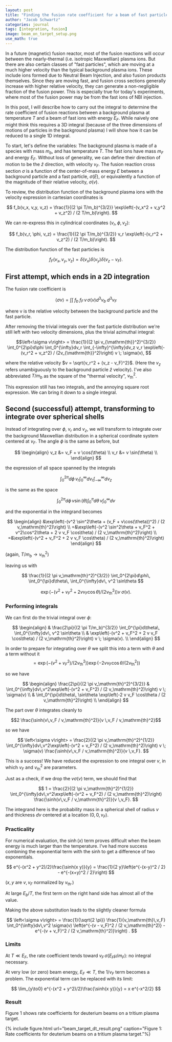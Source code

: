 ```yaml
---
layout: post
title: "Finding the fusion rate coefficient for a beam of fast particles in a Maxwellian background"
author: "Jacob Schwartz"
categories: journal
tags: [integration, fusion]
image: beam_on_target_setup.png
use_math: true
---
```


In a future (magnetic) fusion reactor, most of the fusion reactions will occur between the nearly-thermal (i.e. isotropic Maxwellian) plasma ions.
But there are also certain classes of "fast particles", which are moving at a much higher velocity than the typical background plasma ions.
These include ions formed due to Neutral Beam Injection, and also fusion products themselves.
Since they are moving fast, and fusion cross sections generally increase with higher relative velocity, they can generate a non-negligible fraction of the fusion power.
This is especially true for today's experiments, where most of the fusion power may be from the fast ions of NBI injection.

In this post, I will describe how to carry out the integral to determine the rate coefficient of fusion reactions between a background plasma at temperature $T$ and a beam of fast ions with energy $E_F$.
While naively one might think this requires a 3D integral (because of the three dimensions of motions of particles in the background plasma) I will show how it can be reduced to a single 1D integral.

To start, let's define the variables:
The background plasma is made of a species with mass $m_b$, and has temperature $T$.
The fast ions have mass $m_F$ and energy $E_F$. Without loss of generality, we can define their direction of motion to be the $\hat{z}$ direction, with velocity $v_F$.
The fusion reaction cross section $\sigma$ is a function of the center-of-mass energy $E$ between a background particle and a fast particle, $\sigma(E)$, or equivalently a function of the magnitude of their relative velocity, $\sigma(v)$.

To review, the distribution function of the background plasma ions with the velocity expression in cartesian coordinates is

$$ f_b(v_x, v_y, v_z) 
= \frac{1}{(2 \pi T/m_b)^{3/2}}
\exp\left(-(v_x^2 + v_y^2 + v_z^2) / (2 T/m_b)\right).
$$

We can re-express this in cylindrical coordinates $(v_r, \phi, v_z)$:

$$ f_b(v_r, \phi, v_z) 
= \frac{1}{(2 \pi T/m_b)^{3/2}}
v_r
\exp\left(-(v_r^2 + v_z^2) / (2 T/m_b)\right).
$$

The distribution function of the fast particles is 

$$ f_F(v_x, v_y, v_z)
= \delta(v_x)\delta(v_y)\delta(v_z - v_F).
$$

## First attempt, which ends in a 2D integration
The fusion rate coefficient is 

$$\left<\sigma v\right> = \int \int \;f_b\; f_F \,v\, \sigma(v) d^3 v_b \; d^3 v_F$$

where v is the relative velocity between the background particle and the fast particle.

After removing the trivial integrals over the fast particle distribution we're still left with two velocity dimensions, plus the trivial azimuthal integral:

$$\left<\sigma v\right> = 
\frac{1}{(2 \pi v_{\mathrm{th}}^2)^{3/2}}
\int_0^{2\pi}d\phi
\int_0^{\infty}dv_r
\int_{-\infty}^{\infty}dv_z
v_r
\exp\left(-(v_r^2 + v_z^2) / (2v_{\mathrm{th}}^2)\right)
v \; \sigma(v),
$$

where the relative velocity $v = \sqrt{v_r^2 + (v_z - v_F)^2}$. (Here the $v_z$ refers unambiguously to the background particle $\hat{z}$ velocity). I've also abbreviated $T/m_b$ as the square of the "thermal velocity", $v_\mathrm{th}^2$.

This expression still has two integrals, and the annoying square root expression. We can bring it down to a single integral.

## Second (successful) attempt, transforming to integrate over spherical shells

Instead of integrating over $\phi$, $v_r$ and $v_z$, we will transform to integrate over the background Maxwellian distribution in a spherical coordinate system centered at $v_F$.
The angle $\phi$ is the same as before, but

$$
\begin{align}
v_z &= v_F + v \cos(\theta) \\
v_r &= v \sin(\theta) \\
\end{align}
$$

the expression of all space spanned by the integrals

$$
\int_0^{2\pi}d\phi \,v_r
\int_0^{\infty}dv_r
\int_{-\infty}^{\infty}dv_z
$$

is the same as the space

$$
\int_0^{2\pi}d\phi\,v \sin(\theta)
\int_0^{\pi}d\theta\,v
\int_0^{\infty}dv
$$

and the exponential in the integrand becomes

$$
\begin{align}
&\exp\left(-(v^2 \sin^2\theta + (v_F + v\cos(\theta))^2) / (2 v_\mathrm{th}^2)\right) \\
=&\exp\left(-(v^2 \sin^2\theta + v_F^2 + v^2\cos^2\theta + 2 v v_F \cos\theta) / (2 v_\mathrm{th}^2)\right) \\
=&\exp\left(-(v^2 + v_F^2 + 2 v v_F \cos\theta) / (2 v_\mathrm{th}^2)\right)
\end{align}
$$

(again, $T/m_b \to v_\mathrm{th}^2$)

leaving us with

$$
\frac{1}{(2 \pi v_\mathrm{th}^2)^{3/2}}
\int_0^{2\pi}d\phi\,
\int_0^{\pi}d\theta\,
\int_0^{\infty}dv\,
v^2 \sin\theta
$$

$$\exp\left(-(v^2 + v_F^2 + 2 v v_F \cos\theta) / (2 v_\mathrm{th}^2)\right)
v \; \sigma(v).
$$

### Performing integrals

We can first do the trivial integral over $\phi$:

$$
\begin{align}
& \frac{2\pi}{(2 \pi T/m_b)^{3/2}}
\int_0^{\pi}d\theta\,
\int_0^{\infty}dv\,
v^2 \sin\theta \\
& \exp\left(-(v^2 + v_F^2 + 2 v v_F \cos\theta) / (2 v_\mathrm{th}^2)\right)
v \; \sigma(v). \\
\end{align}
$$

In order to prepare for integrating over $\theta$ we split this into a term with $\theta$ and a term without it
$$
=\exp\left(-(v^2 + v_F^2) / (2 v_\mathrm{th}^2)\right)
\exp\left(-2 v v_F \cos\theta / (2 v_\mathrm{th}^2)\right)
$$

so we have

$$
\begin{align}
\frac{2\pi}{(2 \pi v_\mathrm{th}^2)^{3/2}}
& \int_0^{\infty}dv\,v^2\exp\left(-(v^2 + v_F^2) / (2 v_\mathrm{th}^2)\right) v \; \sigma(v) \\
& \int_0^{\pi}d\theta\,
\sin\theta
\exp\left(-2 v v_F \cos\theta / (2 v_\mathrm{th}^2)\right) \\
\end{align}
$$

The part over $\theta$ integrates cleanly to

$$2 \frac{\sinh(v\,v_F / v_\mathrm{th}^2)}{v \,v_F / v_\mathrm{th}^2}$$

so we have


$$
\left<\sigma v\right> = 
\frac{2}{(2 \pi v_\mathrm{th}^2)^{1/2}}
\int_0^{\infty}dv\,v^2\exp\left(-(v^2 + v_F^2) / (2 v_\mathrm{th}^2)\right) v \; \sigma(v)
\frac{\sinh(v\,v_F / v_\mathrm{th}^2)}{v \,v_F}.
$$

This is a success! We have reduced the expression to one integral over $v$, in which $v_F$ and $v_\mathrm{th}^2$ are parameters.

Just as a check, if we drop the $v \sigma(v)$ term, we should find that

$$
1 = \frac{2}{(2 \pi v_\mathrm{th}^2)^{1/2}}
\int_0^{\infty}dv\,v^2\exp\left(-(v^2 + v_F^2) / (2 v_\mathrm{th}^2)\right) 
\frac{\sinh(v\,v_F / v_\mathrm{th}^2)}{v \,v_F}.
$$

The integrand here is the probability mass in a spherical shell of radius $v$ and thickness $dv$ centered at a location $(0,0,v_F)$.

### Practicality
For numerical evaluation, the $\sinh(x)$ term proves difficult when the beam energy is much larger than the temperature.
I've had more success combining the exponential term with the sinh to get a difference of two exponentials.

$$
e^{-(x^2 + y^2)/2}\frac{\sinh(x y)}{y} = \frac{1}{2 y}\left(e^{-(x-y)^2 / 2} - e^{-(x+y)^2 / 2}\right)
$$

($x, y$ are $v, v_F$ normalized by $v_\mathrm{th}$.)

At large $E_b / T$, the first term on the right hand side has almost all of the value.

Making the above substitution leads to the slightly cleaner formula


$$
\left<\sigma v\right> = 
\frac{1}{\sqrt{2 \pi}} \frac{1}{v_\mathrm{th}\,v_F}
\int_0^{\infty}dv\,v^2 \sigma(v)
\left(e^{-(v - v_F)^2 / (2 v_\mathrm{th}^2)} - e^{-(v + v_F)^2 / (2 v_\mathrm{th}^2)}\right)
.
$$

### Limits

At $T \ll E_F$, the rate coefficient tends toward $v_F\,\sigma(E_F \mu / m_F)$: no integral necessary.

At very low (or zero) beam energy, $E_F \ll T$, the $1/v_F$ term becomes a problem. The exponential term can be replaced with its limit:

$$
\lim_{y\to0} e^{-(x^2 + y^2)/2}\frac{\sinh(x y)}{y} = x e^{-x^2/2}
$$

### Result

Figure 1 shows rate coefficients for deuterium beams on a tritium plasma target.

{% include figure.html url="beam_target_dt_result.png" 
caption="Figure 1: Rate coefficients for deuterium beams on a tritium plasma target."%}
